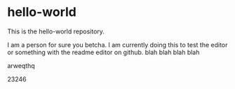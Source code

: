 # hello-world
This is the hello-world repository.

I am a person for sure you betcha.  I am currently doing this to test the editor or something  with the readme editor on github.  blah blah blah blah 


arweqthq

23246
